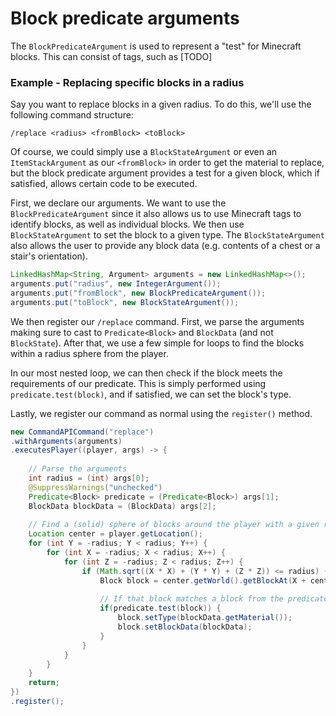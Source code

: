# Block predicate arguments

The `BlockPredicateArgument` is used to represent a "test" for Minecraft blocks. This can consist of tags, such as [TODO]

<div class="example">

### Example - Replacing specific blocks in a radius

Say you want to replace blocks in a given radius. To do this, we'll use the following command structure:

```
/replace <radius> <fromBlock> <toBlock>
```

Of course, we could simply use a `BlockStateArgument` or even an `ItemStackArgument` as our `<fromBlock>` in order to get the material to replace, but the block predicate argument provides a test for a given block, which if satisfied, allows certain code to be executed. 

First, we declare our arguments. We want to use the `BlockPredicateArgument` since it also allows us to use Minecraft tags to identify blocks, as well as individual blocks. We then use `BlockStateArgument` to set the block to a given type. The `BlockStateArgument` also allows the user to provide any block data (e.g. contents of a chest or a stair's orientation).

```java
LinkedHashMap<String, Argument> arguments = new LinkedHashMap<>();
arguments.put("radius", new IntegerArgument());
arguments.put("fromBlock", new BlockPredicateArgument());
arguments.put("toBlock", new BlockStateArgument());
```

We then register our `/replace` command. First, we parse the arguments making sure to cast to `Predicate<Block>` and `BlockData` (and not `BlockState`). After that, we use a few simple for loops to find the blocks within a radius sphere from the player.

In our most nested loop, we can then check if the block meets the requirements of our predicate. This is simply performed using `predicate.test(block)`, and if satisfied, we can set the block's type.

Lastly, we register our command as normal using the `register()` method.

```java
new CommandAPICommand("replace")
.withArguments(arguments)
.executesPlayer((player, args) -> {
	
	// Parse the arguments
	int radius = (int) args[0];
	@SuppressWarnings("unchecked")
	Predicate<Block> predicate = (Predicate<Block>) args[1];
	BlockData blockData = (BlockData) args[2];
	
	// Find a (solid) sphere of blocks around the player with a given radius
	Location center = player.getLocation();
	for (int Y = -radius; Y < radius; Y++) {
		for (int X = -radius; X < radius; X++) {
			for (int Z = -radius; Z < radius; Z++) {
				if (Math.sqrt((X * X) + (Y * Y) + (Z * Z)) <= radius) {
					Block block = center.getWorld().getBlockAt(X + center.getBlockX(), Y + center.getBlockY(), Z + center.getBlockZ());
                    
                    // If that block matches a block from the predicate, set it
                    if(predicate.test(block)) {
                        block.setType(blockData.getMaterial());
						block.setBlockData(blockData);
                    }
				}
			}
		}
	}
    return;
})
.register();
```



</div>

